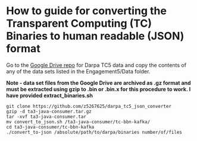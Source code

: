 # How to guide for converting the Transparent Computing (TC) Binaries to human readable (JSON) format


Go to the [Google Drive repo](https://drive.google.com/drive/folders/1okt4AYElyBohW4XiOBqmsvjwXsnUjLVf) for Darpa TC5 data and copy the contents of any of the data sets listed in the Engagement5/Data folder.

**Note - data set files from the Google Drive are archived as .gz format and must be extracted using gzip to .bin or .bin.x for this procedure to work. I have provided extract_binaries.sh**


```
git clone https://github.com/z5267625/darpa_tc5_json_converter
gzip -d ta3-java-consumer.tar.gz
tar -xvf ta3-java-consumer.tar
mv convert_to_json.sh /ta3-java-consumer/tc-bbn-kafka/
cd ta3-java-consumer/tc-bbn-kafka
./convert_to-json /absolute/path/to/darpa/binaries number/of/files
```
